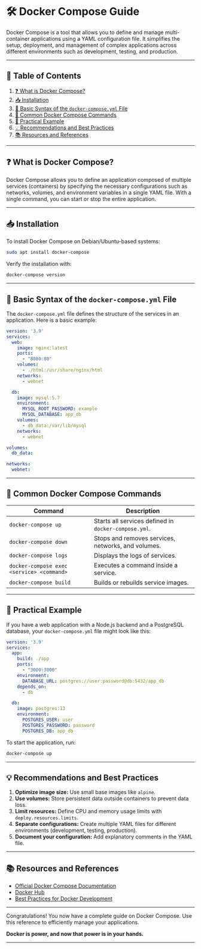 # 🛠️ **Docker Compose Guide**

Docker Compose is a tool that allows you to define and manage multi-container applications using a YAML configuration file. It simplifies the setup, deployment, and management of complex applications across different environments such as development, testing, and production.

---

## 📑 **Table of Contents**

1. [❓ What is Docker Compose?](#-what-is-docker-compose)
2. [📥 Installation](#-installation)
3. [📄 Basic Syntax of the `docker-compose.yml` File](#-basic-syntax-of-the-docker-composeyml-file)
4. [🔧 Common Docker Compose Commands](#-common-docker-compose-commands)
5. [📝 Practical Example](#-practical-example)
6. [💡 Recommendations and Best Practices](#-recommendations-and-best-practices)
7. [📚 Resources and References](#-resources-and-references)

---

## ❓ **What is Docker Compose?**

Docker Compose allows you to define an application composed of multiple services (containers) by specifying the necessary configurations such as networks, volumes, and environment variables in a single YAML file. With a single command, you can start or stop the entire application.

---

## 📥 **Installation**

To install Docker Compose on Debian/Ubuntu-based systems:

```bash
sudo apt install docker-compose
```

Verify the installation with:

```bash
docker-compose version
```

---

## 📄 **Basic Syntax of the `docker-compose.yml` File**

The `docker-compose.yml` file defines the structure of the services in an application. Here is a basic example:

```yaml
version: '3.9'
services:
  web:
    image: nginx:latest
    ports:
      - "8080:80"
    volumes:
      - ./html:/usr/share/nginx/html
    networks:
      - webnet

  db:
    image: mysql:5.7
    environment:
      MYSQL_ROOT_PASSWORD: example
      MYSQL_DATABASE: app_db
    volumes:
      - db_data:/var/lib/mysql
    networks:
      - webnet

volumes:
  db_data:

networks:
  webnet:
```

---

## 🔧 **Common Docker Compose Commands**

| Command                          | Description                                |
|----------------------------------|--------------------------------------------|
| `docker-compose up`              | Starts all services defined in `docker-compose.yml`. |
| `docker-compose down`            | Stops and removes services, networks, and volumes. |
| `docker-compose logs`            | Displays the logs of services.              |
| `docker-compose exec <service> <command>` | Executes a command inside a service.       |
| `docker-compose build`           | Builds or rebuilds service images.          |

---

## 📝 **Practical Example**

If you have a web application with a Node.js backend and a PostgreSQL database, your `docker-compose.yml` file might look like this:

```yaml
version: '3.9'
services:
  app:
    build: ./app
    ports:
      - "3000:3000"
    environment:
      DATABASE_URL: postgres://user:password@db:5432/app_db
    depends_on:
      - db

  db:
    image: postgres:13
    environment:
      POSTGRES_USER: user
      POSTGRES_PASSWORD: password
      POSTGRES_DB: app_db
```

To start the application, run:

```bash
docker-compose up
```

---

## 💡 **Recommendations and Best Practices**

1. **Optimize image size:** Use small base images like `alpine`.
2. **Use volumes:** Store persistent data outside containers to prevent data loss.
3. **Limit resources:** Define CPU and memory usage limits with `deploy.resources.limits`.
4. **Separate configurations:** Create multiple YAML files for different environments (development, testing, production).
5. **Document your configuration:** Add explanatory comments in the YAML file.

---

## 📚 **Resources and References**

- [Official Docker Compose Documentation](https://docs.docker.com/compose/)
- [Docker Hub](https://hub.docker.com/)
- [Best Practices for Docker Development](https://docs.docker.com/develop/dev-best-practices/)

---

Congratulations! You now have a complete guide on Docker Compose. Use this reference to efficiently manage your applications.

**Docker is power, and now that power is in your hands.**

---



